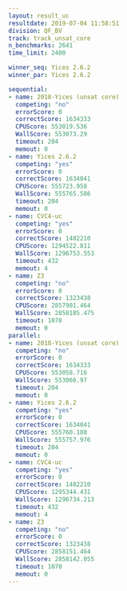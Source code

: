 ```yaml
---
layout: result_uc
resultdate: 2019-07-04 11:58:51
division: QF_BV
track: track_unsat_core
n_benchmarks: 2641
time_limit: 2400

winner_seq: Yices 2.6.2
winner_par: Yices 2.6.2

sequential:
- name: 2018-Yices (unsat core)
  competing: "no"
  errorScore: 0
  correctScore: 1634333
  CPUScore: 553019.536
  WallScore: 553073.29
  timeout: 204
  memout: 0
- name: Yices 2.6.2
  competing: "yes"
  errorScore: 0
  correctScore: 1634041
  CPUScore: 555723.958
  WallScore: 555765.586
  timeout: 204
  memout: 0
- name: CVC4-uc
  competing: "yes"
  errorScore: 0
  correctScore: 1482210
  CPUScore: 1294522.811
  WallScore: 1296753.553
  timeout: 432
  memout: 4
- name: Z3
  competing: "no"
  errorScore: 0
  correctScore: 1323438
  CPUScore: 2857901.464
  WallScore: 2858185.475
  timeout: 1070
  memout: 0
parallel:
- name: 2018-Yices (unsat core)
  competing: "no"
  errorScore: 0
  correctScore: 1634333
  CPUScore: 553058.716
  WallScore: 553066.97
  timeout: 204
  memout: 0
- name: Yices 2.6.2
  competing: "yes"
  errorScore: 0
  correctScore: 1634041
  CPUScore: 555760.188
  WallScore: 555757.976
  timeout: 204
  memout: 0
- name: CVC4-uc
  competing: "yes"
  errorScore: 0
  correctScore: 1482210
  CPUScore: 1295344.431
  WallScore: 1296734.213
  timeout: 432
  memout: 4
- name: Z3
  competing: "no"
  errorScore: 0
  correctScore: 1323438
  CPUScore: 2858151.464
  WallScore: 2858142.055
  timeout: 1070
  memout: 0
---
```

